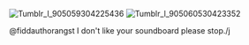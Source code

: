 ![Tumblr_l_905059304225436](https://github.com/user-attachments/assets/df16a704-d6c9-48f1-8938-338a7ebbc2db)
![Tumblr_l_905060530423352](https://github.com/user-attachments/assets/13c031d3-e6cc-48e1-a8c2-9044fdf8f376)

@fiddauthorangst I don't like your soundboard please stop./j

